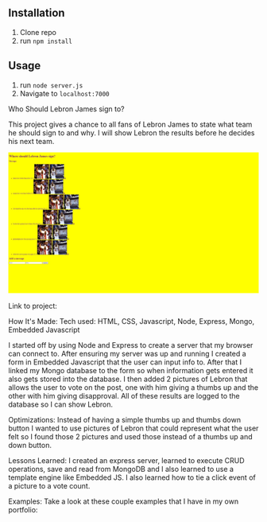 ## Installation

1. Clone repo
2. run `npm install`

## Usage

1. run `node server.js`
2. Navigate to `localhost:7000`

Who Should Lebron James sign to?

This project gives a chance to all fans of Lebron James to state what team he should sign to and why. I will show Lebron
the results before he decides his next team.

![pic](pic.jpg)

Link to project:

How It's Made:
Tech used: HTML, CSS, Javascript, Node, Express, Mongo, Embedded Javascript

I started off by using Node and Express to create a server that my browser can connect to. After ensuring my server was up and running I created a form in Embedded Javascript that the user can input info to. After that I linked my Mongo database to the form so when information gets entered it also gets stored into the database. I then added 2 pictures of Lebron that allows the user to vote on the post, one with him giving a thumbs up and the other with him giving
disapproval. All of these results are logged to the database so I can show Lebron.

Optimizations:
Instead of having a simple thumbs up and thumbs down button I wanted to use pictures of Lebron that could represent what the user felt so I found those 2 pictures and used those instead of a thumbs up and down button.

Lessons Learned: I created an express server, learned to execute CRUD operations, save and read from MongoDB and I also learned to use a template engine like Embedded JS. I also learned how to tie a click event of a picture to a vote count.

Examples:
Take a look at these couple examples that I have in my own portfolio:
